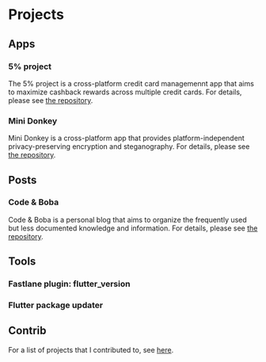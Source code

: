 # Projects

## Apps

### 5% project

The 5% project is a cross-platform credit card managemennt app that aims to maximize cashback rewards across multiple credit cards. For details, please see [the repository](https://github.com/tianhaoz95/iwfp).

### Mini Donkey

Mini Donkey is a cross-platform app that provides platform-independent privacy-preserving encryption and steganography. For details, please see [the repository](https://github.com/tianhaoz95/photochat).

## Posts

### Code & Boba

Code & Boba is a personal blog that aims to organize the frequently used but less documented knowledge and information. For details, please see [the repository](https://github.com/tianhaoz95/codeNboba).

## Tools

### Fastlane plugin: flutter_version

### Flutter package updater

## Contrib

For a list of projects that I contributed to, see [here](./contrib).

<Disqus/>
